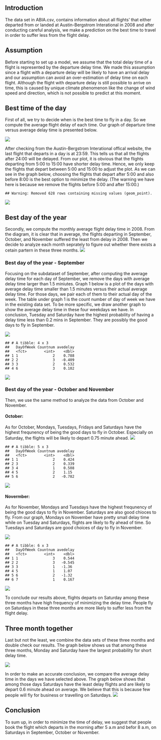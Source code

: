 Introduction
------------

The data set in ABIA.csv, contains information about all flights’ that
either departed from or landed at Austin-Bergstrom Interational in 2008
and after conducting careful analysis, we make a prediction on the best
time to travel in order to suffer less from the flight delay.

Assumption
----------

Before starting to set up a model, we assume that the total delay time
of a flight is represented by the departure delay time. We made this
assumption since a flight with a departure delay will be likely to have
an arrival delay and our assumption can avoid an over-estimation of
delay time on each flight. Although the flight with departure delay is
still possible to arrive on time, this is caused by unique climate
phenomenon like the change of wind speed and direction, which is not
possible to predict at this moment.

Best time of the day
--------------------

First of all, we try to decide when is the best time to fly in a day. So
we compute the average flight delay of each time. Our graph of departure
time versus average delay time is presented below.

![](Problem1_files/figure-markdown_github/unnamed-chunk-2-1.png)

After checking from the Austin-Bergstrom Interational offical website,
the last flight that departs in a day is at 23:59. This tells us that
all the flights after 24:00 will be delayed. From our plot, it is
obvious that the flights departing from 5:00 to 15:00 have shorter delay
time. Hence, we only keep the flights that depart between 5:00 and 15:00
to adjust the plot. As we can see in the graph below, choosing the
flights that depart after 5:00 and also before 8:00 is the best option
to minimize the delay. (The warning we have here is because we remove
the flights before 5:00 and after 15:00.)

    ## Warning: Removed 628 rows containing missing values (geom_point).

![](Problem1_files/figure-markdown_github/unnamed-chunk-3-1.png)

Best day of the year
--------------------

Secondly, we compute the monthly average flight delay time in 2008. From
the diagram, it is clear that in average, the flights departing in
September, October, and November suffered the least from delay in 2008.
Then we decide to analyze each month seprately to figure out whether
there exists a cetain partern in these three months.
![](Problem1_files/figure-markdown_github/unnamed-chunk-4-1.png)

### Best day of the year - September

Focusing on the subdataset of September, after computing the average
delay time for each day of September, we remove the days with average
delay time larger than 1.5 miniutes. Graph 1 below is a plot of the days
with average delay time smaller than 1.5 minutes versus their actual
average delay time. For those days, we pair each of them to their actual
day of the week. The table under graph 1 is the count number of day of
week we have in the existing data set. To be more specific, we draw
another graph to show the average delay time in these four weekdays we
have. In conclusion, Tuesday and Saturday have the highest probability
of having a delay time less than 0.2 mins in September. They are
possibly the good days to fly in September.

![](Problem1_files/figure-markdown_github/unnamed-chunk-5-1.png)

    ## # A tibble: 4 x 3
    ##   DayOfWeek Countnum avedelay
    ##   <fct>        <int>    <dbl>
    ## 1 1                2    0.788
    ## 2 2                3   -0.409
    ## 3 3                2    0.532
    ## 4 6                3    0.102

![](Problem1_files/figure-markdown_github/unnamed-chunk-5-2.png)

### Best day of the year - October and November

Then, we use the same method to analyze the data from October and
November.

#### October:

As for October, Mondays, Tuesdays, Fridays and Saturdays have the
highest frequnency of being the good days to fly in October. Especially
on Saturday, the flights will be likely to depart 0.75 minute ahead.
![](Problem1_files/figure-markdown_github/unnamed-chunk-6-1.png)

    ## # A tibble: 5 x 3
    ##   DayOfWeek Countnum avedelay
    ##   <fct>        <int>    <dbl>
    ## 1 1                2    0.424
    ## 2 3                2    0.339
    ## 3 4                1    0.508
    ## 4 5                2    1.15 
    ## 5 6                2   -0.782

![](Problem1_files/figure-markdown_github/unnamed-chunk-6-2.png)

#### Novermber:

As for November, Mondays and Tuesdays have the highest frequnency of
being the good days to fly in November. Saturdays are also good chioces
to fly. From our graph, Mondays on November have pretty small delay time
while on Tuesday and Saturdays, flights are likely to fly ahead of time.
So Tuesdays and Saturdays are good choices of day to fly in November.

![](Problem1_files/figure-markdown_github/unnamed-chunk-7-1.png)

    ## # A tibble: 6 x 3
    ##   DayOfWeek Countnum avedelay
    ##   <fct>        <int>    <dbl>
    ## 1 1                3    0.544
    ## 2 2                3   -0.545
    ## 3 3                1   -1.36 
    ## 4 5                1    1.07 
    ## 5 6                2   -1.32 
    ## 6 7                1    0.167

![](Problem1_files/figure-markdown_github/unnamed-chunk-7-2.png)

To conclude our results above, flights departs on Saturday among these
three months have high frequency of minimizing the delay time. People
fly on Saturdays in these three months are more likely to suffer less
from the flight delay.

Three month together
--------------------

Last but not the least, we combine the data sets of these three months
and double check our results. The graph below shows us that among these
three months, Monday and Saturday have the largest probability for short
delay time.

![](Problem1_files/figure-markdown_github/unnamed-chunk-8-1.png)

In order to make an accurate conclusion, we compare the average delay
time in the days we have selected above. The graph below shows that
among those days Saturdays have the least delay flights and are likely
to depart 0.6 minute ahead on average. We believe that this is because
few people will fly for business or travelling on Saturdays.
![](Problem1_files/figure-markdown_github/unnamed-chunk-9-1.png)

Conclusion
----------

To sum up, in order to minimize the time of delay, we suggest that
people book the flight which departs in the morning after 5 a.m and
befor 8 a.m, on Saturdays in September, October or November.
